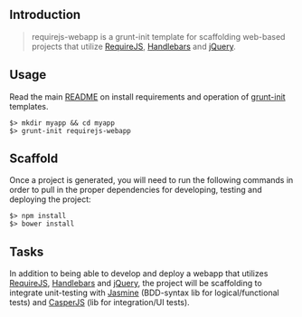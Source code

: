Introduction
---
> requirejs-webapp is a grunt-init template for scaffolding web-based projects that utilize [RequireJS](http://requirejs.org), [Handlebars](handlebarsjs.com) and [jQuery](http://jquery.com).

Usage
---
Read the main [README](https://github.com/infrared5/grunt-init-templates/blob/master/README.md) on install requirements and operation of [grunt-init](http://gruntjs.com/project-scaffolding) templates.

```
$> mkdir myapp && cd myapp
$> grunt-init requirejs-webapp
```

Scaffold
---
Once a project is generated, you will need to run the following commands in order to pull in the proper dependencies for developing, testing and deploying the project:

```
$> npm install
$> bower install
```

Tasks
---
In addition to being able to develop and deploy a webapp that utilizes [RequireJS](http://requirejs.org), [Handlebars](handlebarsjs.com) and [jQuery](http://jquery.com), the project will be scaffolding to integrate unit-testing with [Jasmine](http://pivotal.github.io/jasmine/) (BDD-syntax lib for logical/functional tests) and [CasperJS](http://casperjs.org/) (lib for integration/UI tests).
